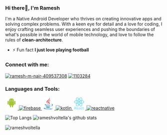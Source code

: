 ### Hi there👋, I'm Ramesh


I'm a Native Android Developer who thrives on creating innovative apps and solving complex problems. With a keen eye for detail and a love for coding, I enjoy crafting seamless user experiences and pushing the boundaries of what's possible in the world of mobile technology, and love to follow the rules of **clean-architecture**.

- ⚡ Fun fact **I just love playing football**

<h3 align="left">Connect with me:</h3>
<p align="left">
<a href="https://linkedin.com/in/ramesh-m-nair-409537308" target="blank"><img align="center" src="https://raw.githubusercontent.com/rahuldkjain/github-profile-readme-generator/master/src/images/icons/Social/linked-in-alt.svg" alt="ramesh-m-nair-409537308" height="30" width="40" /></a>
<a href="https://stackoverflow.com/users/1103284" target="blank"><img align="center" src="https://raw.githubusercontent.com/rahuldkjain/github-profile-readme-generator/master/src/images/icons/Social/stack-overflow.svg" alt="1103284" height="30" width="40" /></a>
</p>

<h3 align="left">Languages and Tools:</h3>
<p align="left"> <a href="https://developer.android.com" target="_blank" rel="noreferrer"> <img src="https://raw.githubusercontent.com/devicons/devicon/master/icons/android/android-original-wordmark.svg" alt="android" width="40" height="40"/> </a> <a href="https://firebase.google.com/" target="_blank" rel="noreferrer"> <img src="https://www.vectorlogo.zone/logos/firebase/firebase-icon.svg" alt="firebase" width="40" height="40"/> </a> <a href="https://www.java.com" target="_blank" rel="noreferrer"> <img src="https://raw.githubusercontent.com/devicons/devicon/master/icons/java/java-original.svg" alt="java" width="40" height="40"/> </a> <a href="https://kotlinlang.org" target="_blank" rel="noreferrer"> <img src="https://www.vectorlogo.zone/logos/kotlinlang/kotlinlang-icon.svg" alt="kotlin" width="40" height="40"/> </a> <a href="https://reactjs.org/" target="_blank" rel="noreferrer"> <img src="https://raw.githubusercontent.com/devicons/devicon/master/icons/react/react-original-wordmark.svg" alt="react" width="40" height="40"/> </a> <a href="https://reactnative.dev/" target="_blank" rel="noreferrer"> <img src="https://reactnative.dev/img/header_logo.svg" alt="reactnative" width="40" height="40"/> </a> </p>


![Top Langs](https://github-readme-stats.vercel.app/api/top-langs/?username=rameshvoltella&show_icons=true&theme=tokyonight)
![rameshvoltella's github stats](https://github-readme-stats.vercel.app/api?username=rameshvoltella&show_icons=true&theme=tokyonight)

<p><img align="center" src="https://github-readme-streak-stats.herokuapp.com/?user=rameshvoltella&show_icons=true&theme=tokyonight" alt="rameshvoltella" /></p>

